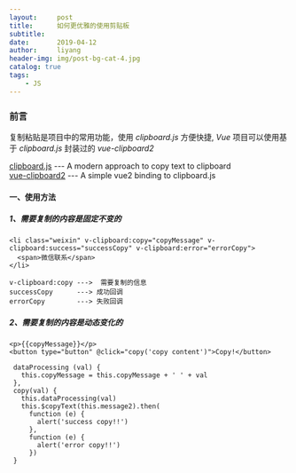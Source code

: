 ```yaml
---
layout:     post
title:      如何更优雅的使用剪贴板
subtitle:     
date:       2019-04-12
author:     liyang
header-img: img/post-bg-cat-4.jpg
catalog: true
tags:
    - JS
---
```


### 前言
复制粘贴是项目中的常用功能，使用 *clipboard.js* 方便快捷, *Vue* 项目可以使用基于 *clipboard.js* 封装过的 *vue-clipboard2*

>
[clipboard.js](https://clipboardjs.com/) --- A modern approach to copy text to clipboard<br/>
[vue-clipboard2](https://github.com/Inndy/vue-clipboard2) --- A simple vue2 binding to clipboard.js

#### 一、使用方法

##### 1、需要复制的内容是固定不变的

```
<li class="weixin" v-clipboard:copy="copyMessage" v-clipboard:success="successCopy" v-clipboard:error="errorCopy">
  <span>微信联系</span>
</li>
```

```
v-clipboard:copy --->  需要复制的信息
successCopy      ---> 成功回调
errorCopy        ---> 失败回调
```

##### 2、需要复制的内容是动态变化的

```
<p>{{copyMessage}}</p>
<button type="button" @click="copy('copy content')">Copy!</button>
```

```
 dataProcessing (val) {
   this.copyMessage = this.copyMessage + ' ' + val
 },
 copy(val) {
   this.dataProcessing(val)
   this.$copyText(this.message2).then(
     function (e) {
       alert('success copy!!')
     },
     function (e) {
       alert('error copy!!')
     })
 }
```
